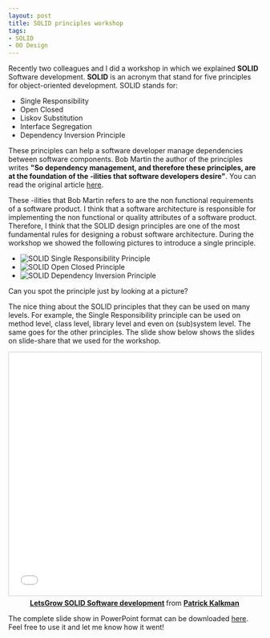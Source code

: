 ```yaml
---
layout: post
title: SOLID principles workshop
tags:
- SOLID
- OO Design
---
```


Recently two colleagues and I did a workshop in which we explained <strong>SOLID</strong> Software development. <strong>SOLID</strong> is an acronym that stand for five principles for object-oriented development. SOLID stands for:

- Single Responsibility
- Open Closed
- Liskov Substitution
- Interface Segregation
- Dependency Inversion Principle

These principles can help a software developer manage dependencies between software components. Bob Martin the author of the principles writes **"So dependency management, and therefore these principles, are at the foundation of the -ilities that software developers desire"**. You can read the original article [here](http://butunclebob.com/ArticleS.UncleBob.PrinciplesOfOod). 

These -ilities that Bob Martin refers to are the non functional requirements of a software product. I think that a software architecture is responsible for implementing the non functional or quality attributes of a software product. Therefore, I think that the SOLID design principles are one of the most fundamental rules for designing a robust software architecture. During the workshop we showed the following pictures to introduce a single principle. 

- ![SOLID Single Responsibility Principle](../../../img/SingleResponsibilityPrinciple.jpg)
- ![SOLID Open Closed Principle](../../../img/OpenClosedPrinciple.jpg)
- ![SOLID Dependency Inversion Principle](../../../img/DependencyInversionPrinciple.jpg)

Can you spot the principle just by looking at a picture?

The nice thing about the SOLID principles that they can be used on many levels. For example, the Single Responsibility principle can be used on method level, class level, library level and even on (sub)system level. The same goes for the other principles. The slide show below shows the slides on slide-share that we used for the workshop.

<center>
<iframe src="//www.slideshare.net/slideshow/embed_code/key/21fnmPtHLqzbZh" width="595" height="485" frameborder="0" marginwidth="0" marginheight="0" scrolling="no" style="border:1px solid #CCC; border-width:1px; margin-bottom:5px; max-width: 100%;" allowfullscreen> </iframe> <div style="margin-bottom:5px"> <strong> <a href="//www.slideshare.net/kalkie/letsgrow-solid-software-development" title="LetsGrow SOLID Software development" target="_blank">LetsGrow SOLID Software development</a> </strong> from <strong><a href="//www.slideshare.net/kalkie" target="_blank">Patrick Kalkman</a></strong></div>
</center>

The complete slide show in PowerPoint format can be downloaded <a title="LetsGrow SOLID Software Development" href="../../../download/LetsGrow SOLID Software Development.ppt">here</a>. Feel free to use it and let me know how it went!
